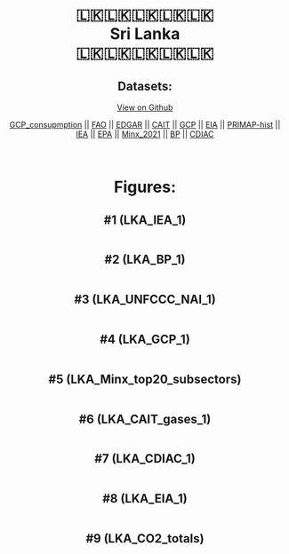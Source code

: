 
<center>
<h1 align="center">
🇱🇰🇱🇰🇱🇰🇱🇰🇱🇰
<br>
Sri Lanka
<br>
🇱🇰🇱🇰🇱🇰🇱🇰🇱🇰
</h1>
<h2>Datasets:</h2>
<p><a href="https://github.com/dquintani/GreenhouseData/tree/master/country_data/LKA_Sri Lanka/data">View on Github</a>
<br></p><p><a href="data/LKA_GCP_consupmption.csv">GCP_consupmption</a> || <a href="data/LKA_FAO.csv">FAO</a> || <a href="data/LKA_EDGAR.csv">EDGAR</a> || <a href="data/LKA_CAIT.csv">CAIT</a> || <a href="data/LKA_GCP.csv">GCP</a> || <a href="data/LKA_EIA.csv">EIA</a> || <a href="data/LKA_PRIMAP-hist.csv">PRIMAP-hist</a> || <a href="data/LKA_IEA.csv">IEA</a> || <a href="data/LKA_EPA.csv">EPA</a> || <a href="data/LKA_Minx_2021.csv">Minx_2021</a> || <a href="data/LKA_BP.csv">BP</a> || <a href="data/LKA_CDIAC.csv">CDIAC</a></p><p><br></p>
<h1>Figures:</h1><h2>#1 (LKA_IEA_1)</h2>
<p><img alt="" src="figures/LKA_IEA_1.png" /></p><h2>#2 (LKA_BP_1)</h2>
<p><img alt="" src="figures/LKA_BP_1.png" /></p><h2>#3 (LKA_UNFCCC_NAI_1)</h2>
<p><img alt="" src="figures/LKA_UNFCCC_NAI_1.png" /></p><h2>#4 (LKA_GCP_1)</h2>
<p><img alt="" src="figures/LKA_GCP_1.png" /></p><h2>#5 (LKA_Minx_top20_subsectors)</h2>
<p><img alt="" src="figures/LKA_Minx_top20_subsectors.png" /></p><h2>#6 (LKA_CAIT_gases_1)</h2>
<p><img alt="" src="figures/LKA_CAIT_gases_1.png" /></p><h2>#7 (LKA_CDIAC_1)</h2>
<p><img alt="" src="figures/LKA_CDIAC_1.png" /></p><h2>#8 (LKA_EIA_1)</h2>
<p><img alt="" src="figures/LKA_EIA_1.png" /></p><h2>#9 (LKA_CO2_totals)</h2>
<p><img alt="" src="figures/LKA_CO2_totals.png" /></p>